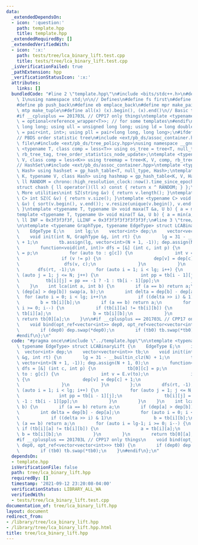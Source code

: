 ```yaml
---
data:
  _extendedDependsOn:
  - icon: ':question:'
    path: template.hpp
    title: template.hpp
  _extendedRequiredBy: []
  _extendedVerifiedWith:
  - icon: ':x:'
    path: tests/tree/lca_binary_lift.test.cpp
    title: tests/tree/lca_binary_lift.test.cpp
  _isVerificationFailed: true
  _pathExtension: hpp
  _verificationStatusIcon: ':x:'
  attributes:
    links: []
  bundledCode: "#line 2 \"template.hpp\"\n#include <bits/stdc++.h>\n#define DEBUG\
    \ 1\nusing namespace std;\n\n// Defines\n#define fs first\n#define sn second\n\
    #define pb push_back\n#define eb emplace_back\n#define mpr make_pair\n#define\
    \ mtp make_tuple\n#define all(x) (x).begin(), (x).end()\n// Basic type definitions\n\
    #if __cplusplus == 201703L // CPP17 only things\ntemplate <typename T> using opt_ref\
    \ = optional<reference_wrapper<T>>; // for some templates\n#endif\nusing ll =\
    \ long long; using ull = unsigned long long; using ld = long double;\nusing pii\
    \ = pair<int, int>; using pll = pair<long long, long long>;\n#ifdef __GNUG__\n\
    // PBDS order statistic tree\n#include <ext/pb_ds/assoc_container.hpp> // Common\
    \ file\n#include <ext/pb_ds/tree_policy.hpp>\nusing namespace __gnu_pbds;\ntemplate\
    \ <typename T, class comp = less<T>> using os_tree = tree<T, null_type, comp,\
    \ rb_tree_tag, tree_order_statistics_node_update>;\ntemplate <typename K, typename\
    \ V, class comp = less<K>> using treemap = tree<K, V, comp, rb_tree_tag, tree_order_statistics_node_update>;\n\
    // HashSet\n#include <ext/pb_ds/assoc_container.hpp>\ntemplate <typename T, class\
    \ Hash> using hashset = gp_hash_table<T, null_type, Hash>;\ntemplate <typename\
    \ K, typename V, class Hash> using hashmap = gp_hash_table<K, V, Hash>;\nconst\
    \ ll RANDOM = chrono::high_resolution_clock::now().time_since_epoch().count();\n\
    struct chash { ll operator()(ll x) const { return x ^ RANDOM; } };\n#endif\n//\
    \ More utilities\nint SZ(string &v) { return v.length(); }\ntemplate <typename\
    \ C> int SZ(C &v) { return v.size(); }\ntemplate <typename C> void UNIQUE(vector<C>\
    \ &v) { sort(v.begin(), v.end()); v.resize(unique(v.begin(), v.end()) - v.begin());\
    \ }\ntemplate <typename T, typename U> void maxa(T &a, U b) { a = max(a, b); }\n\
    template <typename T, typename U> void mina(T &a, U b) { a = min(a, b); }\nconst\
    \ ll INF = 0x3f3f3f3f, LLINF = 0x3f3f3f3f3f3f3f3f;\n#line 3 \"tree/lca_binary_lift.hpp\"\
    \n\ntemplate <typename GraphType, typename EdgeType> struct LCABinaryLift {\n\
    \    EdgeType E;\n    int lg;\n    vector<int> dep;\n    vector<vector<int>> tb;\n\
    \    void init(int N, GraphType &g, int rt) {\n        lg = 31 - __builtin_clz(N)\
    \ + 1;\n        tb.assign(lg, vector<int>(N + 1, -1)); dep.assign(N + 1, 0);\n\
    \        function<void(int, int)> dfs = [&] (int c, int p) {\n            tb[0][c]\
    \ = p;\n            for (auto to : g[c]) {\n                int v = E.v(to);\n\
    \                if (v != p) {\n                    dep[v] = dep[c] + 1;\n   \
    \                 dfs(v, c);\n                }\n            }\n        };\n \
    \       dfs(rt, -1);\n        for (auto i = 1; i < lg; i++) {\n            for\
    \ (auto j = 1; j <= N; j++) {\n                int pp = tb[i - 1][j];\n      \
    \          tb[i][j] = pp == -1 ? -1 : tb[i - 1][pp];\n            }\n        }\n\
    \    }\n    int lca(int a, int b) {\n        if (a == b) return a;\n        if\
    \ (dep[a] > dep[b]) swap(a, b);\n        int delta = dep[b] - dep[a];\n      \
    \  for (auto i = 0; i < lg; i++)\n            if ((delta >> i) & 1)\n        \
    \        b = tb[i][b];\n        if (a == b) return a;\n        for (auto i = lg-1;\
    \ i >= 0; i--) {\n            if (tb[i][a] != tb[i][b]) {\n                a =\
    \ tb[i][a];\n                b = tb[i][b];\n            }\n        }\n       \
    \ return tb[0][a];\n    }\n\n#if __cplusplus == 201703L // CPP17 only things\n\
    \    void bind(opt_ref<vector<int>> dep0, opt_ref<vector<vector<int>>> tb0) {\n\
    \        if (dep0) dep.swap(*dep0);\n        if (tb0) tb.swap(*tb0);\n    }\n\
    #endif\n};\n"
  code: "#pragma once\n#include \"../template.hpp\"\n\ntemplate <typename GraphType,\
    \ typename EdgeType> struct LCABinaryLift {\n    EdgeType E;\n    int lg;\n  \
    \  vector<int> dep;\n    vector<vector<int>> tb;\n    void init(int N, GraphType\
    \ &g, int rt) {\n        lg = 31 - __builtin_clz(N) + 1;\n        tb.assign(lg,\
    \ vector<int>(N + 1, -1)); dep.assign(N + 1, 0);\n        function<void(int, int)>\
    \ dfs = [&] (int c, int p) {\n            tb[0][c] = p;\n            for (auto\
    \ to : g[c]) {\n                int v = E.v(to);\n                if (v != p)\
    \ {\n                    dep[v] = dep[c] + 1;\n                    dfs(v, c);\n\
    \                }\n            }\n        };\n        dfs(rt, -1);\n        for\
    \ (auto i = 1; i < lg; i++) {\n            for (auto j = 1; j <= N; j++) {\n \
    \               int pp = tb[i - 1][j];\n                tb[i][j] = pp == -1 ?\
    \ -1 : tb[i - 1][pp];\n            }\n        }\n    }\n    int lca(int a, int\
    \ b) {\n        if (a == b) return a;\n        if (dep[a] > dep[b]) swap(a, b);\n\
    \        int delta = dep[b] - dep[a];\n        for (auto i = 0; i < lg; i++)\n\
    \            if ((delta >> i) & 1)\n                b = tb[i][b];\n        if\
    \ (a == b) return a;\n        for (auto i = lg-1; i >= 0; i--) {\n           \
    \ if (tb[i][a] != tb[i][b]) {\n                a = tb[i][a];\n               \
    \ b = tb[i][b];\n            }\n        }\n        return tb[0][a];\n    }\n\n\
    #if __cplusplus == 201703L // CPP17 only things\n    void bind(opt_ref<vector<int>>\
    \ dep0, opt_ref<vector<vector<int>>> tb0) {\n        if (dep0) dep.swap(*dep0);\n\
    \        if (tb0) tb.swap(*tb0);\n    }\n#endif\n};\n"
  dependsOn:
  - template.hpp
  isVerificationFile: false
  path: tree/lca_binary_lift.hpp
  requiredBy: []
  timestamp: '2021-09-12 23:20:08-04:00'
  verificationStatus: LIBRARY_ALL_WA
  verifiedWith:
  - tests/tree/lca_binary_lift.test.cpp
documentation_of: tree/lca_binary_lift.hpp
layout: document
redirect_from:
- /library/tree/lca_binary_lift.hpp
- /library/tree/lca_binary_lift.hpp.html
title: tree/lca_binary_lift.hpp
---
```

